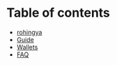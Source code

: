 # Table of contents

* [rohingya](README.md)
* [Guide](guide.md)
* [Wallets](wallets.md)
* [FAQ](faq.md)


